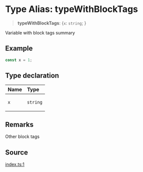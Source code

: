 # Type Alias: typeWithBlockTags

> **typeWithBlockTags**: \{`x`: `string`; \}

Variable with block tags summary

## Example

```ts
const x = 1;
```

## Type declaration

<table>
<thead>
<tr>
<th align="left">Name</th>
<th align="left">Type</th>
</tr>
</thead>
<tbody>
<tr>
<td>

`x`

</td>
<td>

`string`

</td>
</tr>
</tbody>
</table>

## Remarks

Other block tags

## Source

[index.ts:1](http://source-url)
